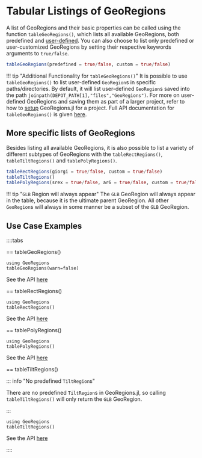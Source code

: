 # Tabular Listings of GeoRegions

A list of GeoRegions and their basic properties can be called using the function `tableGeoRegions()`, which lists all available GeoRegions, both predefined and [user-defined](/basics/create). You can also choose to list only predefined or user-customized GeoRegions by setting their respective keywords arguments to `true/false`.

```julia
tableGeoRegions(predefined = true/false, custom = true/false)
```

!!! tip "Additional Functionality for `tableGeoRegions()`"
    It is possible to use `tableGeoRegions()` to list user-defined `GeoRegion`s in specific paths/directories. By default, it will list user-defined `GeoRegion`s saved into the path `joinpath(DEPOT_PATH[1],"files","GeoRegions")`. For more on user-defined GeoRegions and saving them as part of a larger project, refer to how to [setup](/tutorials/projects) GeoRegions.jl for a project. Full API documentation for `tableGeoRegions()` is given [here](/api/tables).

## More specific lists of GeoRegions

Besides listing all available GeoRegions, it is also possible to list a variety of different subtypes of GeoRegions with the `tableRectRegions()`, `tableTiltRegions()` and `tablePolyRegions()`.

```julia
tableRectRegions(giorgi = true/false, custom = true/false)
tableTiltRegions()
tablePolyRegions(srex = true/false, ar6 = true/false, custom = true/false)
```

!!! tip "`GLB` Region will always appear"
    The `GLB` GeoRegion will always appear in the table, because it is the ultimate parent GeoRegion. All other `GeoRegion`s will always in some manner be a subset of the `GLB` GeoRegion.

## Use Case Examples

::::tabs

== tableGeoRegions()

```@example tablesimple
using GeoRegions
tableGeoRegions(warn=false)
```

See the API [here](/api/addreadrm#GeoRegions.GeoRegion-Tuple{AbstractString})

== tableRectRegions()

```@example tablesimple
using GeoRegions
tableRectRegions()
```

See the API [here](/api/tables#GeoRegions.tableRectRegions)

== tablePolyRegions()

```@example tablesimple
using GeoRegions
tablePolyRegions()
```

See the API [here](/api/tables#GeoRegions.tablePolyRegions)

== tableTiltRegions()

::: info "No predefined `TiltRegion`s"

There are no predefined `TiltRegion`s in GeoRegions.jl, so calling `tableTiltRegions()` will only return the `GLB` GeoRegion.

:::

```@example tablesimple
using GeoRegions
tableTiltRegions()
```

See the API [here](/api/tables#GeoRegions.tableTiltRegions)

::::